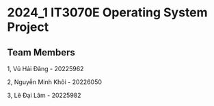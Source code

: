 # 2024_1 IT3070E Operating System Project

## Team Members

1, Vũ Hải Đăng - 20225962

2, Nguyễn Minh Khôi - 20226050

3, Lê Đại Lâm - 20225982
